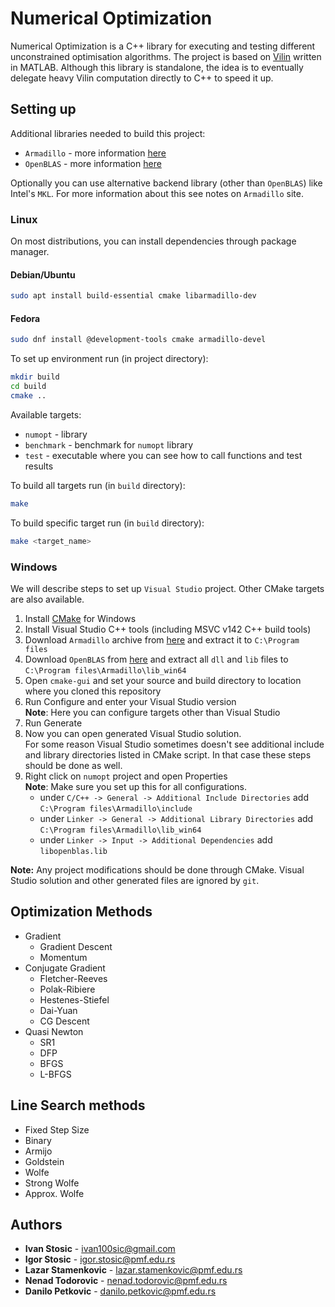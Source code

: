 # Numerical Optimization

Numerical Optimization is a C++ library for executing and testing different unconstrained optimisation algorithms. The project is based on [Vilin](https://github.com/markomil/vilin-numerical-optimization) written in MATLAB. Although this library is standalone, the idea is to eventually delegate heavy Vilin computation directly to C++ to speed it up.

## Setting up

Additional libraries needed to build this project:
- `Armadillo` - more information [here](http://arma.sourceforge.net)
- `OpenBLAS` - more information [here](https://www.openblas.net/)

Optionally you can use alternative backend library (other than `OpenBLAS`) like Intel's `MKL`. For more information about this see notes on `Armadillo` site.

### Linux

On most distributions, you can install dependencies through package manager.

#### Debian/Ubuntu

```bash
sudo apt install build-essential cmake libarmadillo-dev
```

#### Fedora

```bash
sudo dnf install @development-tools cmake armadillo-devel
```

To set up environment run (in project directory):

```bash
mkdir build
cd build
cmake ..
```

Available targets:
- `numopt` - library
- `benchmark` - benchmark for `numopt` library
- `test` - executable where you can see how to call functions and test results

To build all targets run (in `build` directory):
```bash
make
```

To build specific target run (in `build` directory):
```bash
make <target_name>
```

### Windows

We will describe steps to set up `Visual Studio` project. Other CMake targets are also available.

1. Install [CMake](https://cmake.org/download/) for Windows
1. Install Visual Studio C++ tools (including MSVC v142 C++ build tools)
1. Download `Armadillo` archive from [here](http://arma.sourceforge.net/download.html) and extract it to
`C:\Program files`
1. Download `OpenBLAS` from [here](https://github.com/xianyi/OpenBLAS/releases) and extract all `dll` and `lib` files to `C:\Program files\Armadillo\lib_win64`
1. Open `cmake-gui` and set your source and build directory to location where you cloned this repository
1. Run Configure and enter your Visual Studio version\
**Note**: Here you can configure targets other than Visual Studio
1. Run Generate
1. Now you can open generated Visual Studio solution.\
For some reason Visual Studio sometimes doesn't see additional include and library directories listed in CMake script. In that case these steps should be done as well.
1. Right click on `numopt` project and open Properties\
**Note**: Make sure you set up this for all configurations.
   - under `C/C++ -> General -> Additional Include Directories` add `C:\Program files\Armadillo\include`
   - under `Linker -> General -> Additional Library Directories` add `C:\Program files\Armadillo\lib_win64`
   - under `Linker -> Input -> Additional Dependencies` add `libopenblas.lib`

**Note:** Any project modifications should be done through CMake. Visual Studio solution and other generated files are ignored by `git`.

## Optimization Methods

- Gradient
  - Gradient Descent
  - Momentum
- Conjugate Gradient
  - Fletcher-Reeves
  - Polak-Ribiere
  - Hestenes-Stiefel
  - Dai-Yuan
  - CG Descent
- Quasi Newton
  - SR1
  - DFP
  - BFGS
  - L-BFGS

## Line Search methods

- Fixed Step Size
- Binary
- Armijo
- Goldstein
- Wolfe
- Strong Wolfe
- Approx. Wolfe

## Authors

* **Ivan Stosic** - ivan100sic@gmail.com
* **Igor Stosic** - igor.stosic@pmf.edu.rs
* **Lazar Stamenkovic** - lazar.stamenkovic@pmf.edu.rs
* **Nenad Todorovic** - nenad.todorovic@pmf.edu.rs
* **Danilo Petkovic** - danilo.petkovic@pmf.edu.rs
